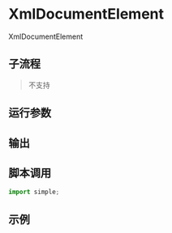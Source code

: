 # XmlDocumentElement 
XmlDocumentElement

## 子流程
> 不支持


## 运行参数




## 输出

   


## 脚本调用

```python
import simple;

```

## 示例